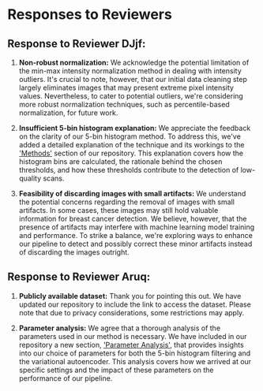 # Responses to Reviewers

## Response to Reviewer DJjf:

1. **Non-robust normalization:** We acknowledge the potential limitation of the min-max intensity normalization method in dealing with intensity outliers. It's crucial to note, however, that our initial data cleaning step largely eliminates images that may present extreme pixel intensity values. Nevertheless, to cater to potential outliers, we're considering more robust normalization techniques, such as percentile-based normalization, for future work.

2. **Insufficient 5-bin histogram explanation:** We appreciate the feedback on the clarity of our 5-bin histogram method. To address this, we've added a detailed explanation of the technique and its workings to the ['Methods'](./methods.md) section of our repository. This explanation covers how the histogram bins are calculated, the rationale behind the chosen thresholds, and how these thresholds contribute to the detection of low-quality scans.

3. **Feasibility of discarding images with small artifacts:** We understand the potential concerns regarding the removal of images with small artifacts. In some cases, these images may still hold valuable information for breast cancer detection. We believe, however, that the presence of artifacts may interfere with machine learning model training and performance. To strike a balance, we're exploring ways to enhance our pipeline to detect and possibly correct these minor artifacts instead of discarding the images outright.

## Response to Reviewer Aruq:

1. **Publicly available dataset:** Thank you for pointing this out. We have updated our repository to include the link to access the dataset. Please note that due to privacy considerations, some restrictions may apply.

2. **Parameter analysis:** We agree that a thorough analysis of the parameters used in our method is necessary. We have included in our repository a new section, ['Parameter Analysis'](./parameter_analysis.md), that provides insights into our choice of parameters for both the 5-bin histogram filtering and the variational autoencoder. This analysis covers how we arrived at our specific settings and the impact of these parameters on the performance of our pipeline.
